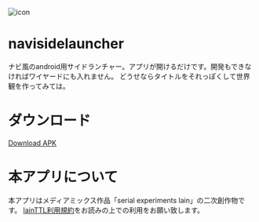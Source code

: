 
![icon](https://github.com/Innsbluck-rh/navisidelauncher/blob/master/app/src/main/res/mipmap-xhdpi/ic_launcher.png)

# navisidelauncher

ナビ風のandroid用サイドランチャー。アプリが開けるだけです。開発もできなければワイヤードにも入れません。
どうせならタイトルをそれっぽくして世界観を作ってみては。

# ダウンロード

[Download APK](https://github.com/Innsbluck-rh/navisidelauncher/raw/master/app/release/NaviSideLauncher-1.0.apk)

# 本アプリについて

本アプリはメディアミックス作品「serial experiments lain」の二次創作物です。
[lainTTL利用規約](https://www.nbcuni.co.jp/rondorobe/anime/lain/ttl/)をお読みの上での利用をお願い致します。